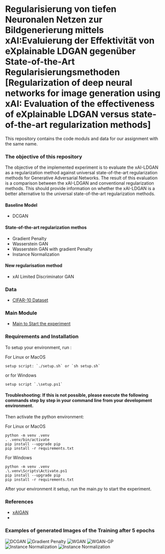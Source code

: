 # Regularisierung von tiefen Neuronalen Netzen zur Bildgenerierung mittels xAI:Evaluierung der Effektivität von eXplainable LDGAN gegenüber State-of-the-Art Regularisierungsmethoden   [Regularization of deep neural networks for image generation using xAI: Evaluation of the effectiveness of eXplainable LDGAN versus state-of-the-art regularization methods]

This repository contains the code moduls and data for our assignment with the same name.

### The objective of this repository
The objective of the implemented experiment is to evaluate the xAI-LDGAN as a regularization method against universal state-of-the-art regularization methods for Generative Adversarial Networks. The result of this evaluation is a comparison between the xAI-LDGAN and conventional regularization methods. This should provide information on whether the xAI-LDGAN is a better alternative to the universal state-of-the-art regularization methods.

#### Baseline Model
- DCGAN
#### State-of-the-art regularization methos
- Gradient Penalty
- Wasserstein GAN
- Wasserstein GAN with gradient Penalty
- Instance Normalization

#### New regularisation method
- xAI Limited Discriminator GAN

### Data
- [CIFAR-10 Dataset ](https://www.cs.toronto.edu/~kriz/cifar.html)
### Main Module
- [Main to Start the experiment ](https://github.com/Kim-Kristin/regularization_xAI_LDGAN/blob/main/model/main.py)
### Requirements and Installation
To setup your environment, run :

For Linux or MacOS
```
setup script: `./setup.sh` or `sh setup.sh`

```
or for Windows
```
setup script `.\setup.ps1`
```

#### Troubleshooting: If this is not possible, please execute the following commands step by step in your command line from your development environment.
Then activate the python environment:

For Linux or MacOS

```
python -m venv .venv
. .venv/bin/activate
pip install --upgrade pip
pip install -r requirements.txt
```

For Windows
```
python -m venv .venv
.\.venv\Scripts\Activate.ps1
pip install --upgrade pip
pip install -r requirements.txt
```
After your environment it setup, run the main.py to start the experiment.

### References
- [xAIGAN ](https://github.com/explainable-gan/XAIGAN)
-

### Examples of generated Images of the Training after 5 epochs
![DCGAN](https://github.com/Kim-Kristin/regularization_xAI_LDGAN/blob/main/outputs/VanillaGAN/gen_img-0005.png)
![Gradient Penalty](https://github.com/Kim-Kristin/regularization_xAI_LDGAN/blob/main/outputs/GradientPenaltyGAN/gen_img-0005.png)
![WGAN](https://github.com/Kim-Kristin/regularization_xAI_LDGAN/blob/main/outputs/WeightClippingGAN/gen_img-0005.png)
![WGAN-GP](https://github.com/Kim-Kristin/regularization_xAI_LDGAN/blob/main/outputs/WGANGP/gen_img-0005.png)
![Instance Normalization](https://github.com/Kim-Kristin/regularization_xAI_LDGAN/blob/main/outputs/NormalizationGAN/gen_img-0005.png)
![Instance Normalization](https://github.com/Kim-Kristin/regularization_xAI_LDGAN/blob/main/outputs/LDGAN/gen_img-0005.png)

